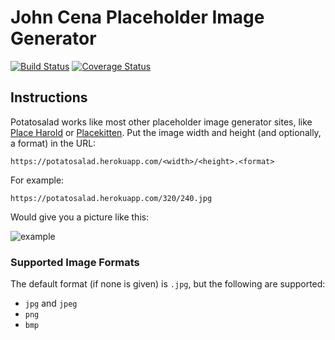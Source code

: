 # John Cena Placeholder Image Generator

[![Build Status][travis-badge]][travis-status]
[![Coverage Status][coveralls-badge]][coveralls-status]

## Instructions
Potatosalad works like most other placeholder image generator sites, like
[Place Harold][placeharold] or [Placekitten][placekitten]. Put the image width
and height (and optionally, a format) in the URL:

`https://potatosalad.herokuapp.com/<width>/<height>.<format>`

For example:

`https://potatosalad.herokuapp.com/320/240.jpg`

Would give you a picture like this:

![example](https://potatosalad.herokuapp.com/320/240.jpg)

### Supported Image Formats

The default format (if none is given) is `.jpg`, but the following are
supported:

* `jpg` and `jpeg`
* `png`
* `bmp`

[travis-badge]: http://img.shields.io/travis/joshfriend/potatosalad/master.svg
[travis-status]: https://travis-ci.org/joshfriend/potatosalad
[coveralls-status]: https://coveralls.io/r/joshfriend/potatosalad
[coveralls-badge]: http://img.shields.io/coveralls/joshfriend/potatosalad/master.svg
[placeharold]: http://placeharold.com/
[placekitten]: https://placekitten.com/
